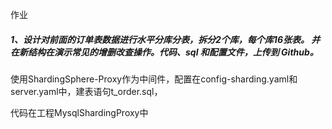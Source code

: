作业

##### 1、设计对前面的订单表数据进行水平分库分表，拆分2个库，每个库16张表。 并在新结构在演示常见的增删改查操作。代码、sql 和配置文件，上传到 Github。

使用ShardingSphere-Proxy作为中间件，配置在config-sharding.yaml和server.yaml中，建表语句t_order.sql，

代码在工程MysqlShardingProxy中

